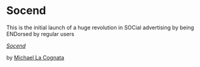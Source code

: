 # Socend

This is the initial launch of a huge revolution in SOCial advertising by being ENDorsed by regular users

[*Socend*](http://Socend.com)

by [Michael La Cognata](http://www.linkedin.com/profile/view?id=61282695&trk=nav_responsive_tab_profile)